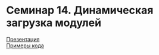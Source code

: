 # Семинар 14. Динамическая загрузка модулей

[Презентация](https://dbeliakov.github.io/hse-os-2019/seminars/14/slides/)  
[Примеры кода](code)